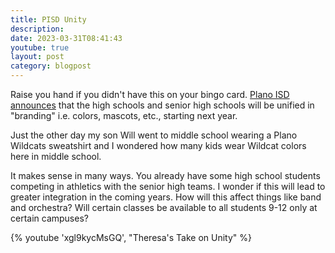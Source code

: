 ```yaml
---
title: PISD Unity
description:
date: 2023-03-31T08:41:43
youtube: true
layout: post
category: blogpost
---
```


Raise you hand if you didn't have this on your bingo card.  [Plano ISD](https://pisd.edu/) [announces](https://www.pisd.edu/site/default.aspx?PageType=3&DomainID=4&ModuleInstanceID=4433&ViewID=6446EE88-D30C-497E-9316-3F8874B3E108&RenderLoc=0&FlexDataID=119382&PageID=1) that the high schools and senior high schools will be unified in "branding" i.e. colors, mascots, etc., starting next year.

Just the other day my son Will went to middle school wearing a Plano Wildcats sweatshirt and I wondered how many kids wear Wildcat colors here in middle school.

It makes sense in many ways. You already have some high school students competing in athletics with the senior high teams. I wonder if this will lead to greater integration in the coming years. How will this affect things like band and orchestra? Will certain classes be available to all students 9-12 only at certain campuses?  

{% youtube 'xgl9kycMsGQ', "Theresa's Take on Unity" %}